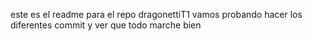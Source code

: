 este es el readme para el repo dragonettiT1 vamos probando hacer los diferentes commit y ver que todo marche bien
